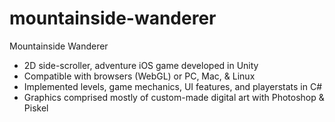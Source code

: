 # mountainside-wanderer

Mountainside Wanderer
- 2D side-scroller, adventure iOS game developed in Unity
- Compatible with browsers (WebGL) or PC, Mac, & Linux
- Implemented levels, game mechanics, UI features, and playerstats in C#
- Graphics comprised mostly of custom-made digital art with Photoshop & Piskel

